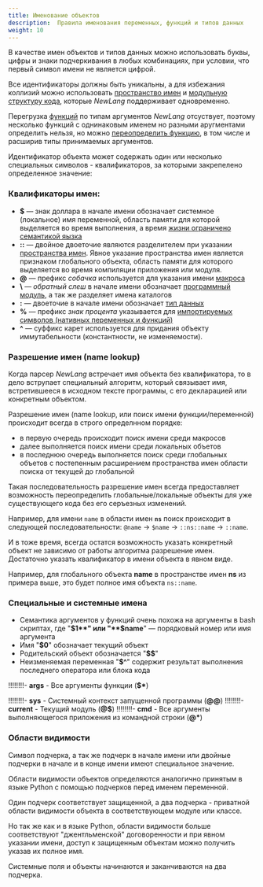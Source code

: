 ```yaml
---
title: Именование объектов
description:  Правила именования переменных, функций и типов данных
weight: 10
---
```


В качестве имен объектов и типов данных можно использовать буквы, цифры и знаки подчеркивания в любых комбинациях, 
при условии, что первый символ имени не является цифрой. 

Все идентификаторы должны быть уникальны, а для избежания коллизий можно использовать [пространство имен](/ru/docs/syntax/namespace/) 
и [модульную структуру кода](/ru/docs/syntax/modules/), которые *NewLang* поддерживает одновременно.

Перегрузка [функций](/ru/docs/types/funcs/) по типам аргументов *NewLang* отсуствует, поэтому несколько функций с однинаковым именем но разными аругментами определить нельзя,
но можно [переопределить функцию](/ru/docs/types/funcs/), в том числе и расширив типы принимаемых аргументов.


Идентификатор объекта может содержать один или несколько специальных символов - квалификаторов, за которыми закрепелено определенное значение:

### Квалификаторы имен:
- **$** — знак доллара в начале имени обозначает системное (локальное) имя переменной, 
        область памяти для которой выделяется во время выполнения, а время [жизни ограничено семантикой яызка](/ru/docs/syntax/memory/)
- **::** — двойное двоеточие являются разделителем при указании [пространства имен](/ru/docs/syntax/namespace/). 
        Явное указание пространства имен является признаком глобального объекта, область памяти для которого выделяется во время компиляции приложения или модуля.
- **@** — префикс *собачка* используется для указания имени [макроса](/ru/docs/syntax/macros/)
- **\\** — *обратный слеш* в начале имени обозначает [программный модуль](/ru/docs/syntax/modules/), а так же разделяет имена каталогов
- **:** — двоеточие в начале имени обозначает [тип данных](/ru/docs/types/)
- **%** — префикс *знак процента* указывается для [импортируемых символов (нативных переменных и функций)](/ru/docs/types/native/)
- **^** — суффикс карет используется для придания объекту иммутабельности (константности, не изменяемости). 





### Разрешение имен (name lookup)
Когда парсер *NewLang* встречает имя объекта без квалификатора, то в дело вструпает специальный алгоритм,
который связывает имя, встретившееся в исходном тексте программы, с его декларацией или конкретным объектом.

Разрешение имен (name lookup, или поиск имени функции/переменной) происходит всегда в строго определнном порядке:
- в первую очередь происходит поиск имени среди макросов
- далее выполняется поиск имени среди локальных объетов 
- в последнюю очередь выполняется поиск среди глобальных объетов с постепенным расширением пространства имен области поиска от текущей до глобальной

Такая последовательность разрешение имен всегда предоставляет возможность переопределить 
глобальные/локальные объекты для уже существующего кода без его серъезных изменений.

Например, для имени `name` в области имен **`ns`** поиск происходит в следующей последовательности: `@name` -> `$name` -> `::ns::name` -> `::name`.

И в тоже время, всегда остатся возможность указать конкретный объект не зависимо от работы алгоритма разрешение имен.
Достаточно указать квалификатор в имени объекта в явном виде. 

Например, для глобального объекта **name** в пространстве имен **ns** из примера выше, это будет полное имя объекта `ns::name`. 


### Специальные и системные имена
- Семантика аргументов у функций очень похожа на аргументы в bash скриптах, где "**$1**" или "**$name**" — порядковый номер или имя аргумента
- Имя "**$0**" обозначает текущий объект
- Родительский объект обозначается "**$$**"
- Неизменяемая переменная "**$^**" содержит результат выполнения последнего оператора или блока кода


!!!!!!!!- **args** - Все аргументы функции (**$\***)

!!!!!!!!- **sys** - Системный контекст запущенной программы (**@@**)
!!!!!!!!- **current** - Текущий модуль (**@$**)
!!!!!!!!- **cmd** - Все аргументы выполняющегося приложения из командной строки (**@\***)


### Области видимости
Символ подчерка, а так же подчерк в начале имени или двойные подчерки в начале и в конце имени имеют специальное значение.

Области видимости объектов определяются аналогично принятым в языке Python с помощью подчерков перед именем переменной.

Один подчерк соответствует защищенной, а два подчерка - приватной области видимости объекта в соответствующем модуле или классе.

Но так же как и в языке Python, области видимости больше соответствуют "джентльменской" договоренности и при явном указании имени,
доступ к защищенным объектам можно получить указав их полное имя.

Системные поля и объекты начинаются и заканчиваются на два подчерка.

